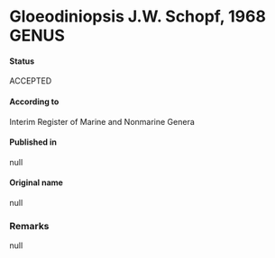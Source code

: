 # Gloeodiniopsis J.W. Schopf, 1968 GENUS

#### Status
ACCEPTED

#### According to
Interim Register of Marine and Nonmarine Genera

#### Published in
null

#### Original name
null

### Remarks
null